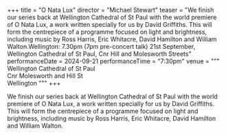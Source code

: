+++
title = "O Nata Lux"
director = "Michael Stewart"
teaser = "We finish our series back at Wellington Cathedral of St Paul with the world premiere of O Nata Lux, a work written specially for us by David Griffiths. This will form the centrepiece of a programme focused on light and brightness, including music by Ross Harris, Eric Whitacre, David Hamilton and William Walton.Wellington: 7.30pm (7pm pre-concert talk) 21st September, Wellington Cathedral of St Paul, Cnr Hill and Molesworth Streets"
performanceDate = 2024-09-21
performanceTime = "7:30pm"
venue = """
Wellington Cathedral of St Paul  
Cnr Molesworth and Hill St  
Wellington
"""
+++

We finish our series back at Wellington Cathedral of St Paul with the world premiere of O Nata Lux, a work written specially for us by David Griffiths. This will form the centrepiece of a programme focused on light and brightness, including music by Ross Harris, Eric Whitacre, David Hamilton and William Walton.